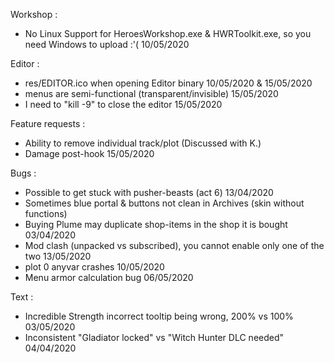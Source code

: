 Workshop :
- No Linux Support for HeroesWorkshop.exe & HWRToolkit.exe, so you need Windows to upload :'( 10/05/2020

Editor :
- res/EDITOR.ico when opening Editor binary 10/05/2020 & 15/05/2020
- menus are semi-functional (transparent/invisible) 15/05/2020
- I need to "kill -9" to close the editor 15/05/2020

Feature requests :
- Ability to remove individual track/plot (Discussed with K.)
- Damage post-hook 15/05/2020

Bugs :
- Possible to get stuck with pusher-beasts (act 6) 13/04/2020
- Sometimes blue portal & buttons not clean in Archives (skin without functions)
- Buying Plume may duplicate shop-items in the shop it is bought 03/04/2020
- Mod clash (unpacked vs subscribed), you cannot enable only one of the two 13/05/2020
- plot 0 anyvar crashes 10/05/2020
- Menu armor calculation bug 06/05/2020

Text :
- Incredible Strength incorrect tooltip being wrong, 200% vs 100% 03/05/2020
- Inconsistent  "Gladiator locked" vs "Witch Hunter DLC needed" 04/04/2020
